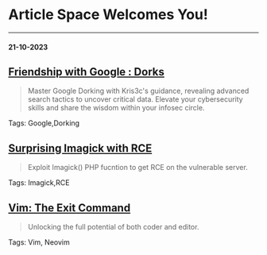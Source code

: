# Article Space Welcomes You!

***
#### 21-10-2023

## [Friendship with Google : Dorks](https://kris3c.github.io/article/Friendship-with-Google-Dorks)
> Master Google Dorking with Kris3c's guidance, revealing advanced search tactics to uncover critical data. Elevate your cybersecurity skills and share the wisdom within your infosec circle.

Tags: Google,Dorking

## [Surprising Imagick with RCE](https://kris3c.github.io/article/surprising-imagick-with-rce)
> Exploit Imagick() PHP fucntion to get RCE on the vulnerable server.

Tags: Imagick,RCE

## [Vim: The Exit Command](https://kris3c.github.io/article/vim-the-exit-command)
> Unlocking the full potential of both coder and editor.

Tags: Vim, Neovim
